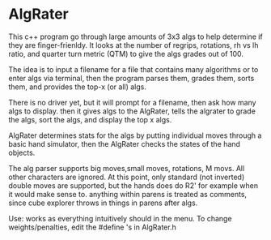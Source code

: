 # AlgRater
This c++ program go through large amounts of 3x3 algs to help determine if they are finger-frienldy. It looks at the number of regrips, rotations, rh vs lh ratio, and quarter turn metric (QTM) to give the algs grades out of 100. 

The idea is to input a filename for a file that contains many algorithms or to enter algs via terminal, then the program parses them, grades them, sorts them, and provides the top-x (or all) algs.

There is no driver yet, but it will prompt for a filename, then ask how many algs to display.
then it gives algs to the AlgRater, tells the algrater to grade the algs, sort the algs, and display the top x algs.

AlgRater determines stats for the algs by putting individual moves through a basic hand simulator, then the AlgRater checks the states of the hand objects.

The alg parser supports big moves,small moves, rotations, M movs. All other characters are ignored. At this point, only standard (not inverted) double moves are supported, but the hands does do R2' for example when it would make sense to. anything within parens is treated as comments, since cube explorer throws in things in parens after algs. 

Use:
works as everything intuitively should in the menu. To change weights/penalties, edit the #define 's in AlgRater.h
